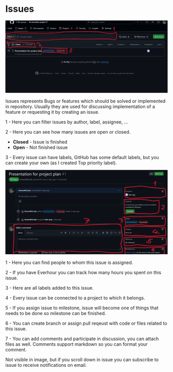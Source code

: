 # Issues

![](../../images/GitHubWebIssues.png)

Issues represents Bugs or features which should be solved or implemented in repository. Usually they are used for discussing implementation of a feature or requesting it by creating an issue.

1 - Here you can filter issues by author, label, assignee, ...

2 - Here you can see how many issues are open or closed.
- **Closed** - Issue is finished
- **Open** - Not finished issue

3 - Every issue can have labels, GitHub has some default labels, but you can create your own (as I created Top priority label).

![](../../images/GitHubWebIssue.png)

1 - Here you can find people to whom this issue is assigned.

2 - If you have Everhour you can track how many hours you spent on this issue.

3 - Here are all labels added to this issue.

4 - Every issue can be connected to a project to which it belongs.

5 - If you assign issue to milestone, issue will become one of things that needs to be done so milestone can be finished.

6 - You can create branch or assign pull reqeust with code or files related to this issue.

7 - You can add comments and participate in discussion, you can attach files as well. Comments support markdown so you can format your comment.

Not visible in image, but if you scroll down in issue you can subscribe to issue to receive notifications on email.